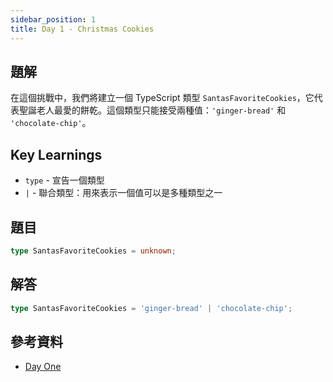 ```yaml
---
sidebar_position: 1
title: Day 1 - Christmas Cookies
---
```


## 題解

在這個挑戰中，我們將建立一個 TypeScript 類型 `SantasFavoriteCookies`，它代表聖誕老人最愛的餅乾。這個類型只能接受兩種值：`'ginger-bread'` 和 `'chocolate-chip'`。

## Key Learnings

- `type` - 宣告一個類型
- `|` - 聯合類型：用來表示一個值可以是多種類型之一

## 題目

```ts
type SantasFavoriteCookies = unknown;
```

## 解答

```ts
type SantasFavoriteCookies = 'ginger-bread' | 'chocolate-chip';
```

## 參考資料

- [Day One](https://typehero.dev/challenge/day-1)
